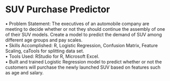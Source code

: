 # SUV Purchase Predictor
• Problem Statement: The executives of an automobile company are meeting to decide whether or not they should continue the assembly of one of their SUV models. Create a model to predict the demand of SUV among different age groups and pay scales.<br />
• Skills Accomplished: R, Logistic Regression, Confusion Matrix, Feature Scaling, caTools for splitting data set.<br />
• Tools Used: RStudio for R, Microsoft Excel.<br />
• Built and trained Logistic Regression model to predict whether or not the customers will purchase the newly launched SUV based on features such as age and salary.
